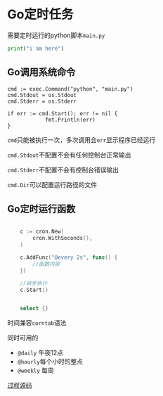 # Go定时任务

需要定时运行的python脚本`main.py`

```python
print("i am here")
```



## Go调用系统命令

```
cmd := exec.Command("python", "main.py")
cmd.Stdout = os.Stdout
cmd.Stderr = os.Stderr

if err := cmd.Start(); err != nil {
			fmt.Println(err)
}
```

`cmd`只能被执行一次，多次调用会`err`显示程序已经运行

`cmd.Stdout`不配置不会有任何控制台正常输出

`cmd.Stderr`不配置不会有控制台错误输出

`cmd.Dir`可以配置运行路径的文件

## Go定时运行函数

```go

	c := cron.New(
		cron.WithSeconds(),
	)

	c.AddFunc("@every 2s", func() {
		//函数内容
	})

	//异步执行
	c.Start()


	select {}
```

时间兼容`corntab`语法

同时可用的

- `@daily` 午夜12点
- `@hourly`每个小时的整点
- `@weekly` 每周

[过程源码](https://github.com/log4gin/log4gin.github.io/tree/main/src/go_cron_task)